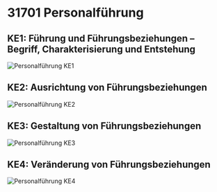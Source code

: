 # 31701 Personalführung

## KE1: Führung und Führungsbeziehungen – Begriff, Charakterisierung und Entstehung
![Personalführung KE1](http://www.plantuml.com/plantuml/proxy?src=https://raw.githubusercontent.com/fahrbier/fernuni/main/31701-PF/KE1-mindmap.puml%3Fcache=breaker "KE1")

## KE2: Ausrichtung von Führungsbeziehungen
![Personalführung KE2](http://www.plantuml.com/plantuml/proxy?src=https://raw.githubusercontent.com/fahrbier/fernuni/main/31701-PF/KE2-mindmap.puml%3Fcache=breaker2 "KE2")

## KE3: Gestaltung von Führungsbeziehungen
![Personalführung KE3](http://www.plantuml.com/plantuml/proxy?src=https://raw.githubusercontent.com/fahrbier/fernuni/main/31701-PF/KE3-mindmap.puml%3Fcache=breaker "KE3")

## KE4: Veränderung von Führungsbeziehungen
![Personalführung KE4](http://www.plantuml.com/plantuml/proxy?src=https://raw.githubusercontent.com/fahrbier/fernuni/main/31701-PF/KE4-mindmap.puml%3Fcache=breaker "KE4")
